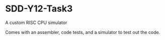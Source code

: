 # SDD-Y12-Task3
A custom RISC CPU simulator

Comes with an assembler, code tests, and a simulator to test out the code.
